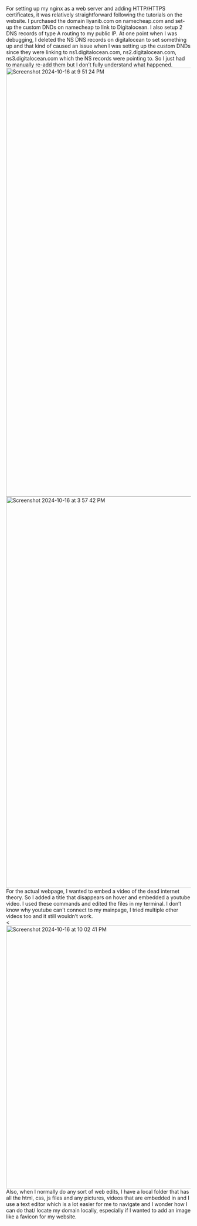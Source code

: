 For setting up my nginx as a web server and adding HTTP/HTTPS certificates, it was relatively straightforward following the tutorials on the website. I purchased the domain liyanib.com on namecheap.com and set-up the custom DNDs on namecheap to link to Digitalocean. I also setup 2 DNS records of type A routing to my public IP. At one point when I was debugging, I deleted the NS DNS records on digitalocean to set something up and that kind of caused an issue when I was setting up the custom DNDs since they were linking to ns1.digitalocean.com, ns2.digitalocean.com, ns3.digitalocean.com which the NS records were pointing to. So I just had to manually re-add them but I don’t fully understand what happened. </br>
<img width="1167" alt="Screenshot 2024-10-16 at 9 51 24 PM" src="https://github.com/user-attachments/assets/df24f2c1-e391-447f-ad88-c127d9d48e7a">
<img width="1066" alt="Screenshot 2024-10-16 at 3 57 42 PM" src="https://github.com/user-attachments/assets/241dc9c3-4e5e-4b2d-a02d-95782af8ce85">
</br>
For the actual webpage, I wanted to embed a video of the dead internet theory. So I added a title that disappears on hover and embedded a youtube video. I used these commands and edited the files in my terminal. I don’t know why youtube can't connect to my mainpage, I tried multiple other videos too and it still wouldn’t work. </br>
<<img width="716" alt="Screenshot 2024-10-16 at 10 02 41 PM" src="https://github.com/user-attachments/assets/7f44435f-14ab-4c9b-9c69-5e8c4d748aa1">
</br>
Also, when I normally do any sort of web edits, I have a local folder that has all the html, css, js files and any pictures, videos that are embedded in and I use a text editor which is a lot easier for me to navigate and I wonder how I can do that/ locate my domain locally, especially if I wanted to add an image like a favicon for my website. 
</br>
</br>
